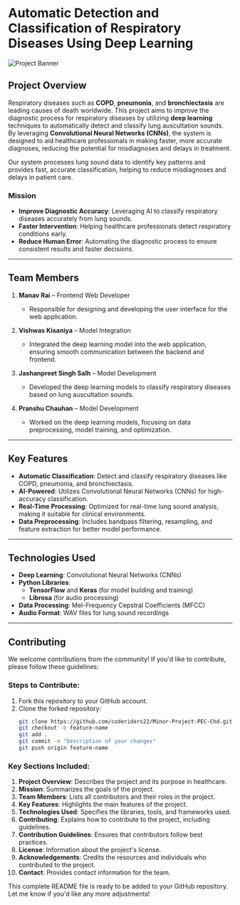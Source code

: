 # Automatic Detection and Classification of Respiratory Diseases Using Deep Learning

![Project Banner](./assets/images/project-banner.png) <!-- Optional: Replace with a relevant image -->

## **Project Overview**

Respiratory diseases such as **COPD**, **pneumonia**, and **bronchiectasis** are leading causes of death worldwide. This project aims to improve the diagnostic process for respiratory diseases by utilizing **deep learning** techniques to automatically detect and classify lung auscultation sounds. By leveraging **Convolutional Neural Networks (CNNs)**, the system is designed to aid healthcare professionals in making faster, more accurate diagnoses, reducing the potential for misdiagnoses and delays in treatment.

Our system processes lung sound data to identify key patterns and provides fast, accurate classification, helping to reduce misdiagnoses and delays in patient care.

### **Mission**
- **Improve Diagnostic Accuracy**: Leveraging AI to classify respiratory diseases accurately from lung sounds.
- **Faster Intervention**: Helping healthcare professionals detect respiratory conditions early.
- **Reduce Human Error**: Automating the diagnostic process to ensure consistent results and faster decisions.

---

## **Team Members**

1. **Manav Rai** – Frontend Web Developer  
   - Responsible for designing and developing the user interface for the web application.

2. **Vishwas Kisaniya** – Model Integration  
   - Integrated the deep learning model into the web application, ensuring smooth communication between the backend and frontend.

3. **Jashanpreet Singh Salh** – Model Development  
   - Developed the deep learning models to classify respiratory diseases based on lung auscultation sounds.

4. **Pranshu Chauhan** – Model Development  
   - Worked on the deep learning models, focusing on data preprocessing, model training, and optimization.

---

## **Key Features**
- **Automatic Classification**: Detect and classify respiratory diseases like COPD, pneumonia, and bronchiectasis.
- **AI-Powered**: Utilizes Convolutional Neural Networks (CNNs) for high-accuracy classification.
- **Real-Time Processing**: Optimized for real-time lung sound analysis, making it suitable for clinical environments.
- **Data Preprocessing**: Includes bandpass filtering, resampling, and feature extraction for better model performance.

---

## **Technologies Used**
- **Deep Learning**: Convolutional Neural Networks (CNNs)
- **Python Libraries**: 
  - **TensorFlow** and **Keras** (for model building and training)
  - **Librosa** (for audio processing)
- **Data Processing**: Mel-Frequency Cepstral Coefficients (MFCC)
- **Audio Format**: WAV files for lung sound recordings

---

## **Contributing**

We welcome contributions from the community! If you'd like to contribute, please follow these guidelines:

### **Steps to Contribute:**
1. Fork this repository to your GitHub account.
2. Clone the forked repository:
   ```bash
   git clone https://github.com/coderiders22/Minor-Project-PEC-Chd.git
   git checkout -b feature-name
   git add .
   git commit -m "Description of your changes"
   git push origin feature-name

### Key Sections Included:
1. **Project Overview**: Describes the project and its purpose in healthcare.
2. **Mission**: Summarizes the goals of the project.
3. **Team Members**: Lists all contributors and their roles in the project.
4. **Key Features**: Highlights the main features of the project.
5. **Technologies Used**: Specifies the libraries, tools, and frameworks used.
6. **Contributing**: Explains how to contribute to the project, including guidelines.
7. **Contribution Guidelines**: Ensures that contributors follow best practices.
8. **License**: Information about the project's license.
9. **Acknowledgements**: Credits the resources and individuals who contributed to the project.
10. **Contact**: Provides contact information for the team.

This complete README file is ready to be added to your GitHub repository. Let me know if you'd like any more adjustments!

